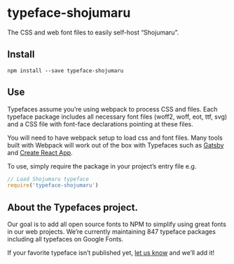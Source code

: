 
# typeface-shojumaru

The CSS and web font files to easily self-host “Shojumaru”.

## Install

`npm install --save typeface-shojumaru`

## Use

Typefaces assume you’re using webpack to process CSS and files. Each typeface
package includes all necessary font files (woff2, woff, eot, ttf, svg) and
a CSS file with font-face declarations pointing at these files.

You will need to have webpack setup to load css and font files. Many tools built
with Webpack will work out of the box with Typefaces such as [Gatsby](https://github.com/gatsbyjs/gatsby)
and [Create React App](https://github.com/facebookincubator/create-react-app).

To use, simply require the package in your project’s entry file e.g.

```javascript
// Load Shojumaru typeface
require('typeface-shojumaru')
```

## About the Typefaces project.

Our goal is to add all open source fonts to NPM to simplify using great fonts in
our web projects. We’re currently maintaining 847 typeface packages
including all typefaces on Google Fonts.

If your favorite typeface isn’t published yet, [let us know](https://github.com/KyleAMathews/typefaces)
and we’ll add it!
